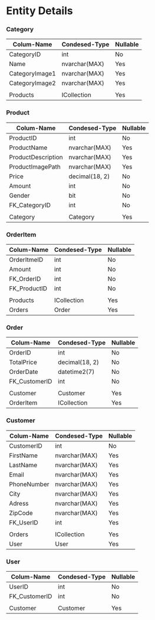 # Entity Details


### Category

| Colum-Name                | Condesed-Type         | Nullable  |
|---------------------------|-----------------------|-----------|
| CategoryID                | int                   | No        |
| Name                      | nvarchar(MAX)         | Yes       |
| CategoryImage1            | nvarchar(MAX)         | Yes       |
| CategoryImage2            | nvarchar(MAX)         | Yes       |
|                           |                       |           |
| Products                  | ICollection<Product>  | Yes       |



### Product

| Colum-Name                | Condesed-Type         | Nullable  |
|---------------------------|-----------------------|-----------|
| ProductID                 | int                   | No        |
| ProductName               | nvarchar(MAX)         | Yes       |
| ProductDescription        | nvarchar(MAX)         | Yes       |
| ProductImagePath          | nvarchar(MAX)         | Yes       |
| Price                     | decimal(18, 2)        | No        |
| Amount                    | int                   | No        |
| Gender                    | bit                   | No        |
| FK_CategoryID             | int                   | No        |
|                           |                       |           |
| Category                  | Category              | Yes       |



### OrderItem

| Colum-Name                | Condesed-Type         | Nullable  |
|---------------------------|-----------------------|-----------|
| OrderItmeID               | int                   | No        |
| Amount                    | int                   | No        |
| FK_OrderID                | int                   | No        |
| FK_ProductID              | int                   | No        |
|                           |                       |           |
| Products                  | ICollection<Product>  | Yes       |
| Orders                    | Order                 | Yes       |




### Order

| Colum-Name                | Condesed-Type         | Nullable  |
|---------------------------|-----------------------|-----------|
| OrderID                   | int                   | No        |
| TotalPrice                | decimal(18, 2)        | No        |
| OrderDate                 | datetime2(7)          | No        |
| FK_CustomerID             | int                   | No        |
|                           |                       |           |
| Customer                  | Customer              | Yes       |
| OrderItem                 | ICollection<OrderItem>| Yes       |



### Customer

| Colum-Name                | Condesed-Type         | Nullable  |
|---------------------------|-----------------------|-----------|
| CustomerID                | int                   | No        |
| FirstName                 | nvarchar(MAX)         | Yes       |
| LastName                  | nvarchar(MAX)         | Yes       |
| Email                     | nvarchar(MAX)         | Yes       |
| PhoneNumber               | nvarchar(MAX)         | Yes       |
| City                      | nvarchar(MAX)         | Yes       |
| Adress                    | nvarchar(MAX)         | Yes       |
| ZipCode                   | nvarchar(MAX)         | Yes       |
| FK_UserID                 | int                   | Yes       |
|                           |                       |           |
| Orders                    | ICollection<Order>    | Yes       |
| User                      | User                  | Yes       |



### User

| Colum-Name                | Condesed-Type         | Nullable  |
|---------------------------|-----------------------|-----------|
| UserID                    | int                   | No        |
| FK_CustomerID             | int                   | No        |
|                           |                       |           |
| Customer                  | Customer              | Yes       |